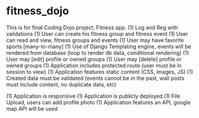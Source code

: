 # fitness_dojo
This is for final Coding Dojo project. Fitness app.
(1) Log and Reg with validations
(1) User can create his fitness group and fitness event
(1) User can read and view, fitness groups and events 
(1) User may have favorite sports [many-to-many]
(1) Use of Django Templating engine, events will be rendered from database (loop to render db data, conditional rendering)
(1) User may [edit] profile or owned groups
(1) User may [delete] profile or owned groups
(1) Application includes protected route (user must be in session to view)
(1) Application features static content (CSS, images, JS)
(1) Created data must be validated (events cannot be in the past, wall posts must include content, no duplicate data, etc)

(1) Application is responsive
(1) Application is publicly deployed
(1) File Upload, users can add profile photo
(1) Application features an API, google map API will be used
